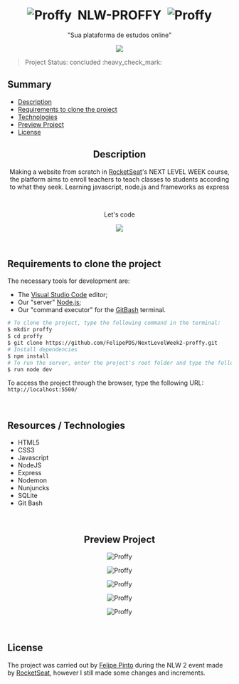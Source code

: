 # <h1 align="center"><img src="https://github.com/FelipePDS/NextLevelWeek-proffy/blob/master/public/images/favicon.png" alt="Proffy"/> &nbsp;NLW-PROFFY &nbsp;<img src="https://github.com/FelipePDS/NextLevelWeek-proffy/blob/master/public/images/favicon.png" alt="Proffy"/></h1>

<p align="center">"Sua plataforma de estudos online"</p>
<p align="center"><img src="https://github.com/FelipePDS/NextLevelWeek-proffy/blob/master/public/images/proffy.png"/></p>

<p align="right"><blockquote>Project Status: concluded :heavy_check_mark:</blockquote></p>

<h2>Summary</h2>
<ul>
    <li><a href="#description">Description</a></li>
    <li><a href="#clone-project">Requirements to clone the project</a></li>
    <li><a href="#technologies">Technologies</a></li>
    <li><a href="#preview-project">Preview Project</a></li>
    <li><a href="#license">License</a></li>
</ul>

<h2 align="center" id="description">Description</h2>
<p align="center">Making a website from scratch in <a href="https://rocketseat.com.br/">RocketSeat</a>'s NEXT LEVEL WEEK course, the platform aims to enroll teachers to teach classes to students according to what they seek. Learning javascript, node.js and frameworks as express</p> <br>
<p align="center">Let's code</p>
<p align="center"><img src="https://github.com/FelipePDS/NextLevelWeek-proffy/blob/master/public/images/git-06.png"/></p><br>

<h2 id="clone-project">Requirements to clone the project</h2>
<p>The necessary tools for development are:
    <ul>
        <li>The <a href="https://code.visualstudio.com/">Visual Studio Code</a> editor;</li>
        <li>Our "server" <a href="https://nodejs.org/">Node.js</a>;</li>
        <li>Our "command executor" for the <a href="https://git-scm.com/downloads">GitBash</a> terminal.</li>
    </ul>
</p>

```bash
# To clone the project, type the following command in the terminal:
$ mkdir proffy
$ cd proffy
$ git clone https://github.com/FelipePDS/NextLevelWeek2-proffy.git
# Install dependencies
$ npm install
# To run the server, enter the project's root folder and type the following command in the terminal inside that folder:
$ run node dev
```

<p>To access the project through the browser, type the following URL: <br><code>http://localhost:5500/</code></p>

<br>

<h2 id="technologies">Resources / Technologies</h2>
<ul>
    <li color="red">HTML5</li>
    <li>CSS3</li>
    <li>Javascript</li>
    <li>NodeJS</li>
    <li>Express</li>
    <li>Nodemon</li>
    <li>Nunjuncks</li>
    <li>SQLite</li>
    <li>Git Bash</li>
</ul>

<br>

<h2 align="center" id="preview-project">Preview Project</h2>
<p align="center"><img src="https://github.com/FelipePDS/NextLevelWeek-proffy/blob/master/public/images/git-01.JPG" alt="Proffy"/></p>
<p align="center"><img src="https://github.com/FelipePDS/NextLevelWeek-proffy/blob/master/public/images/git-02.JPG" alt="Proffy"/></p>
<p align="center"><img src="https://github.com/FelipePDS/NextLevelWeek-proffy/blob/master/public/images/git-03.JPG" alt="Proffy"/></p>
<p align="center"><img src="https://github.com/FelipePDS/NextLevelWeek-proffy/blob/master/public/images/git-04.JPG" alt="Proffy"/></p>
<p align="center"><img src="https://github.com/FelipePDS/NextLevelWeek-proffy/blob/master/public/images/git-05.JPG" alt="Proffy"/></p>

<br>

<h2 id="license">License</h2>
<p>The project was carried out by <a href="https://github.com/FelipePDS">Felipe Pinto</a> during the NLW 2 event made by <a href="https://rocketseat.com.br">RocketSeat</a>, however I still made some changes and increments.</p>
